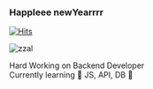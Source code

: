 ### HappIeee newYearrrr

[![Hits](https://hits.seeyoufarm.com/api/count/incr/badge.svg?url=https%3A%2F%2Fgithub.com%2FMinkku&count_bg=%2379C83D&title_bg=%23F5A405&icon=&icon_color=%23E7E7E7&title=hits&edge_flat=false)](https://hits.seeyoufarm.com)

<!--
**Minkku/Minkku** is a ✨ _special_ ✨ repository because its `README.md` (this file) appears on your GitHub profile.

Here are some ideas to get you started:

- 🔭 I’m currently working on ...
- 🌱 I’m currently learning ...
- 👯 I’m looking to collaborate on ...
- 🤔 I’m looking for help with ...
- 💬 Ask me about ...
- 📫 How to reach me: ...
- 😄 Pronouns: ...
- ⚡ Fun fact: ...
-->

![zzal](https://user-images.githubusercontent.com/97155555/210214726-bb5b9c45-fc05-40b2-be53-ccfe075c6e66.gif)

Hard Working on Backend Developer <br>
Currently learning 🌈 JS, API, DB 🌈 
